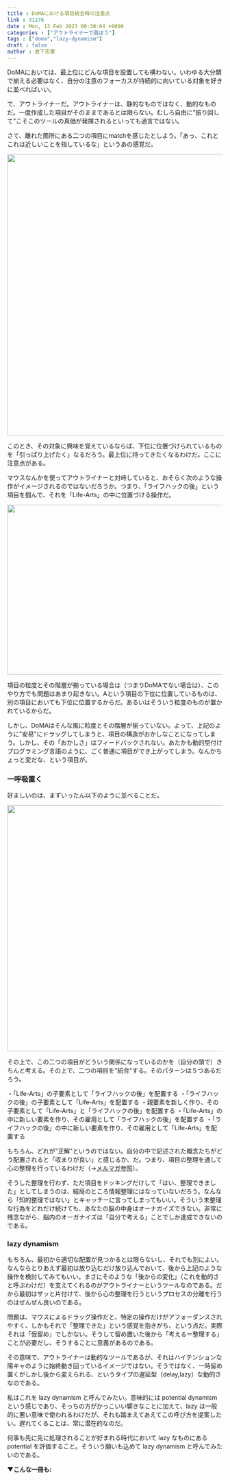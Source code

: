 ```yaml
---
title : DoMAにおける項目統合時の注意点
link : 31276
date : Mon, 13 Feb 2023 00:30:04 +0000
categories : ["アウトライナーで遊ぼう"]
tags : ["doma","lazy-dynamism"]
draft : false
author : 倉下忠憲
---
```


DoMAにおいては、最上位にどんな項目を設置しても構わない。いわゆる大分類で揃える必要はなく、自分の注意のフォーカスが持続的に向いている対象を好きに並べればいい。

で、アウトライナーだ。アウトライナーは、静的なものではなく、動的なものだ。一度作成した項目がそのままであるとは限らない。むしろ自由に"振り回して"こそこのツールの真価が発揮されるといっても過言ではない。

さて、離れた箇所にある二つの項目にmatchを感じたとしよう。「あっ、これとこれは近しいことを指しているな」というあの感覚だ。

<a href="https://rashita.net/blog/?attachment_id=31277" rel="attachment wp-att-31277"><img src="https://rashita.net/blog/wp-content/uploads/2023/02/3333f2d7f16529b8076a3172c9525ed8-700x717.png" alt="" width="640" height="656" class="alignnone size-large wp-image-31277" /></a>

このとき、その対象に興味を覚えているならば、下位に位置づけられているものを「引っぱり上げたく」なるだろう。最上位に持ってきたくなるわけだ。ここに注意点がある。

マウスなんかを使ってアウトライナーと対峙していると、おそらく次のような操作がイメージされるのではないだろうか。つまり、「ライフハックの後」という項目を掴んで、それを「Life-Arts」の中に位置づける操作だ。

<a href="https://rashita.net/blog/?attachment_id=31278" rel="attachment wp-att-31278"><img src="https://rashita.net/blog/wp-content/uploads/2023/02/fd08c7c217600a791948ad34402725e6-700x433.png" alt="" width="640" height="396" class="alignnone size-large wp-image-31278" /></a>

項目の粒度とその階層が揃っている場合は（つまりDoMAでない場合は）、このやり方でも問題はあまり起きない。Aという項目の下位に位置しているものは、別の項目においても下位に位置するからだ。あるいはそういう粒度のものが置かれているからだ。

しかし、DoMAはそんな風に粒度とその階層が揃っていない。よって、上記のように"安易"にドラッグしてしまうと、項目の構造がおかしなことになってしまう。しかし、その「おかしさ」はフィードバックされない。あたかも動的型付けプログラミング言語のように、ごく普通に項目ができ上がってしまう。なんかちょっと変だな、という項目が。

<h3>一呼吸置く</h3>

好ましいのは、まずいったん以下のように並べることだ。

<a href="https://rashita.net/blog/?attachment_id=31279" rel="attachment wp-att-31279"><img src="https://rashita.net/blog/wp-content/uploads/2023/02/8c9a7fed953f6f099f696758162b52a9-700x628.png" alt="" width="640" height="574" class="alignnone size-large wp-image-31279" /></a>

その上で、この二つの項目がどういう関係になっているのかを（自分の頭で）きちんと考える。その上で、二つの項目を"統合"する。そのパターンは５つあるだろう。

・「Life-Arts」の子要素として「ライフハックの後」を配置する
・「ライフハックの後」の子要素として「Life-Arts」を配置する
・親要素を新しく作り、その子要素として「Life-Arts」と「ライフハックの後」を配置する
・「Life-Arts」の中に新しい要素を作り、その雇用として「ライフハックの後」を配置する
・「ライフハックの後」の中に新しい要素を作り、その雇用として「Life-Arts」を配置する

もちろん、どれが"正解"というのではない。自分の中で記述された概念たちがどう配置されると「収まりが良い」と感じるか、だ。つまり、項目の整理を通して心の整理を行っているわけだ（→<a href="https://note.com/rashita/n/n6441987d518c">メルマガ参照</a>）。

そうした整理を行わず、ただ項目をドッキングだけして「はい、整理できました」としてしまうのは、結局のところ情報整理にはなっていないだろう。なんなら「知的整理ではない」とキャッチーに言ってしまってもいい。そういう未整理な行為をどれだけ続けても、あなたの脳の中身はオーナガイズできない。非常に残念ながら、脳内のオーガナイズは「自分で考える」ことでしか達成できないのである。

<h3>lazy dynamism</h3>

もちろん、最初から適切な配置が見つかるとは限らないし、それでも別によい。なんならとりあえず最初は放り込むだけ放り込んでおいて、後から上記のような操作を検討してみてもいい。まさにそのような「後からの変化」（これを動的さと呼ぶわけだ）を支えてくれるのがアウトライナーというツールなのである。だから最初はザッと片付けて、後から心の整理を行うというプロセスの分離を行うのはぜんぜん良いのである。

問題は、マウスによるドラッグ操作だと、特定の操作だけがアフォーダンスされやすく、しかもそれで「整理できた」という感覚を抱きがち、という点だ。実際それは「仮留め」でしかない。そうして留め置いた後から「考える＝整理する」ことが必要だし、そうすることに意義があるのである。

その意味で、アウトライナーは動的なツールであるが、それはハイテンションな陽キャのように始終動き回っているイメージではない。そうではなく、一時留め置くがしかし後から変えられる、というタイプの遅延型（delay,lazy）な動的さなのである。

私はこれを lazy dynamism と呼んでみたい。意味的には potential dynamism という感じであり、そっちの方がかっこいい響きなことに加えて、lazy は一般的に悪い意味で使われるわけだが、それも踏まえてあえてこの呼び方を提案したい。遅れてくることは、常に潜在的なのだ。

何事も先に先に処理されることが好まれる時代において lazy なものにある potential を評価すること。そういう願いも込めて  lazy dynamism と呼んでみたいのである。

<strong>▼こんな一冊も:</strong>

<p style="text-align: center;"><a href="http://www.amazon.co.jp/exec/obidos/ASIN/B09PKZWS5G/rashita1000-22/ref=nosim/" target="_blank" rel="noopener" name="amazletlink"><img class="aligncenter" style="border: none;" src="https://m.media-amazon.com/images/I/311gnQxURWL._SY346_.jpg" alt="" /></a></p>

